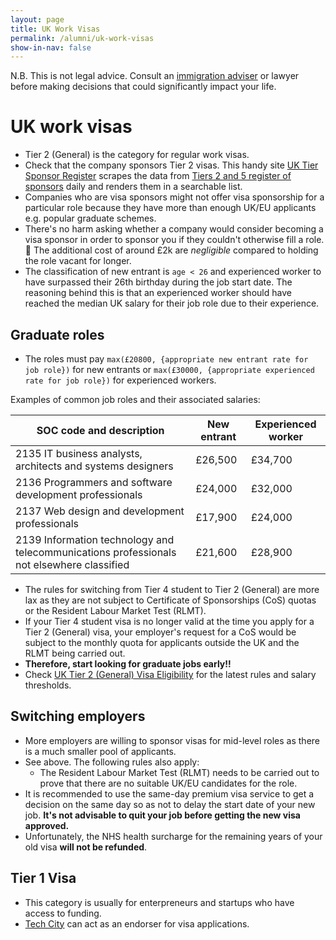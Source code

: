 ```yaml
---
layout: page
title: UK Work Visas
permalink: /alumni/uk-work-visas
show-in-nav: false
---
```


N.B. This is not legal advice. Consult an [immigration adviser](https://www.gov.uk/find-an-immigration-adviser) or lawyer before making decisions that could significantly impact your life.

# UK work visas
* Tier 2 (General) is the category for regular work visas.
* Check that the company sponsors Tier 2 visas. This handy site [UK Tier Sponsor Register](http://uktiersponsors.co.uk) scrapes the data from [Tiers 2 and 5 register of sponsors](https://www.gov.uk/government/publications/register-of-licensed-sponsors-workers) daily and renders them in a searchable list.
* Companies who are visa sponsors might not offer visa sponsorship for a particular role because they have more than enough UK/EU applicants e.g. popular graduate schemes.
* There's no harm asking whether a company would consider becoming a visa sponsor in order to sponsor you if they couldn't otherwise fill a role. 🤔 The additional cost of around £2k are *negligible* compared to holding the role vacant for longer.
* The classification of new entrant is `age < 26` and experienced worker to have surpassed their 26th birthday during the job start date. The reasoning behind this is that an experienced worker should have reached the median UK salary for their job role due to their experience.

## Graduate roles
* The roles must pay `max(£20800, {appropriate new entrant rate for job role})` for new entrants or `max(£30000, {appropriate experienced rate for job role})` for experienced workers.

Examples of common job roles and their associated salaries:

| SOC code and description | New entrant | Experienced worker |
|--------------------------|-------------|--------------------|
| 2135 IT business analysts, architects and systems designers | £26,500 | £34,700 |
| 2136 Programmers and software development professionals | £24,000 | £32,000 |
| 2137 Web design and development professionals | £17,900 | £24,000 |
| 2139 Information technology and telecommunications professionals not elsewhere classified | £21,600 | £28,900 |

* The rules for switching from Tier 4 student to Tier 2 (General) are more lax as they are not subject to Certificate of Sponsorships (CoS) quotas or the Resident Labour Market Test (RLMT).
* If your Tier 4 student visa is no longer valid at the time you apply for a Tier 2 (General) visa, your employer's request for a CoS would be subject to the monthly quota for applicants outside the UK and the RLMT being carried out.
* **Therefore, start looking for graduate jobs early!!**
* Check [UK Tier 2 (General) Visa Eligibility](https://www.gov.uk/tier-2-general/eligibility) for the latest rules and salary thresholds.

## Switching employers
* More employers are willing to sponsor visas for mid-level roles as there is a much smaller pool of applicants.
* See above. The following rules also apply:
    - The Resident Labour Market Test (RLMT) needs to be carried out to prove that there are no suitable UK/EU candidates for the role.
* It is recommended to use the same-day premium visa service to get a decision on the same day so as not to delay the start date of your new job. **It's not advisable to quit your job before getting the new visa approved.**
* Unfortunately, the NHS health surcharge for the remaining years of your old visa **will not be refunded**.

## Tier 1 Visa
* This category is usually for enterpreneurs and startups who have access to funding.
* [Tech City](http://www.techcityuk.com/tech-nation-visa/) can act as an endorser for visa applications.


